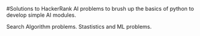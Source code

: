 #Solutions to HackerRank AI problems to brush up the basics of python to develop simple AI modules.



Search Algorithm problems.
Stastistics and ML problems.

